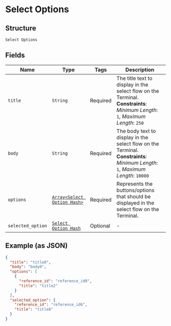 
# Select Options

## Structure

`Select Options`

## Fields

| Name | Type | Tags | Description |
|  --- | --- | --- | --- |
| `title` | `String` | Required | The title text to display in the select flow on the Terminal.<br>**Constraints**: *Minimum Length*: `1`, *Maximum Length*: `250` |
| `body` | `String` | Required | The body text to display in the select flow on the Terminal.<br>**Constraints**: *Minimum Length*: `1`, *Maximum Length*: `10000` |
| `options` | [`Array<Select Option Hash>`](../../doc/models/select-option.md) | Required | Represents the buttons/options that should be displayed in the select flow on the Terminal. |
| `selected_option` | [`Select Option Hash`](../../doc/models/select-option.md) | Optional | - |

## Example (as JSON)

```json
{
  "title": "title0",
  "body": "body0",
  "options": [
    {
      "reference_id": "reference_id0",
      "title": "title2"
    }
  ],
  "selected_option": {
    "reference_id": "reference_id6",
    "title": "title8"
  }
}
```

